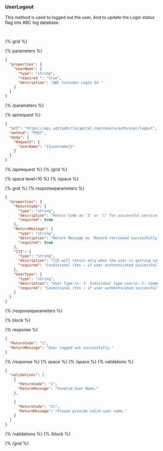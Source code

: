 ### UserLogout

This method is used to logged out the user, And to update the Login status flag into ABC log database.

&nbsp;

{% grid %}

{% parameters %}

```json
{
  "properties": {
    "UserName": {
      "type": "string",
      "required ": "true",
      "description": "ABC Customer Login Id "
    }
  }
}
```

{% /parameters %}

{% apirequest %}

```json
{
  "url": "https://api.adityabirlacapital.com/cmnsrv/auth/user/logout",
  "method": "POST",
  "body": {
    "Request": {
      "UserName": "{{username}}"
    }
  }
}
```

{% /apirequest %}
{% /grid %}

{% space level=10 %}
{% /space %}

{% grid %}
{% responseparameters %}

```json
{
  "properties": {
    "ReturnCode": {
      "type": "string",
      "description": "Return Code as '2' or '1' for successful service call.",
      "required": true
    },
    "ReturnMessage": {
      "type": "string",
      "description": "Return Message as 'Record retrieved successfully.' for a successful service call.",
      "required": true
    },
    "CII": {
      "type": "string",
      "description": "CII will return only when the user is getting validated with One ID & OTP is applicable.",
      "required": "Conditional (Yes – if user authenticated successfully from ABC else No)"
    },
    "UserType": {
      "type": "string",
      "description": "User Type:\n- I: Individual type user\n- C: Commercial type user\n- M: ABHI Member",
      "required": "Conditional (Yes – if user authenticated successfully or else No)"
    }
  }
}
```

{% /responseparameters %}

{% block %}

{% response %}

```json
{
  "ReturnCode": "1",
  "ReturnMessage": "User logged out successfully."
}
```

{% /response %}
{% space %}
{% /space %}
{% validations %}

```json
{
  "validations": [
    {
      "ReturnCode": "1",
      "ReturnMessage": "Invalid User Name."
    },

    {
      "ReturnCode": "V1",
      "ReturnMessage": "Please provide valid user name."
    }
  ]
}
```

{% /validations %}
{% /block %}

{% /grid %}
